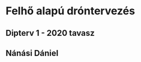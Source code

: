 # Felhő alapú dróntervezés
## Dipterv 1 - 2020 tavasz
## Nánási Dániel
<!---KANBAN
# To Do
- Eat healthy food
- Exercise regularly
- Learn sign language

# In Progress
- Drink too much

# Done
- Regret my decisions
- Age too quickly
KANBAN--->

